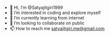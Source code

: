- 👋 Hi, I’m @Satyajitgiri1999
- 👀 I’m interested in coding and explore myself
- 🌱 I’m currently learning from internet
- 💞️ I’m looking to collaborate on public
- 📫 How to reach me satyajitgiri.me@gmail.com

<!---
Satyajitgiri1999/Satyajitgiri1999 is a ✨ special ✨ repository because its `README.md` (this file) appears on your GitHub profile.
You can click the Preview link to take a look at your changes.
--->

